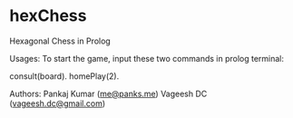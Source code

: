 hexChess
========

Hexagonal Chess in Prolog

Usages:
To start the game, input these two commands in prolog terminal:

consult(board).
homePlay(2).



Authors:
Pankaj Kumar (me@panks.me)
Vageesh DC (vageesh.dc@gmail.com)
